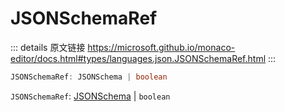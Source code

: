 # JSONSchemaRef
        
::: details 原文链接
https://microsoft.github.io/monaco-editor/docs.html#types/languages.json.JSONSchemaRef.html
:::

```ts
JSONSchemaRef: JSONSchema | boolean
```

`JSONSchemaRef`: [JSONSchema](/api/languages/json/JSONSchema.md) | `boolean`